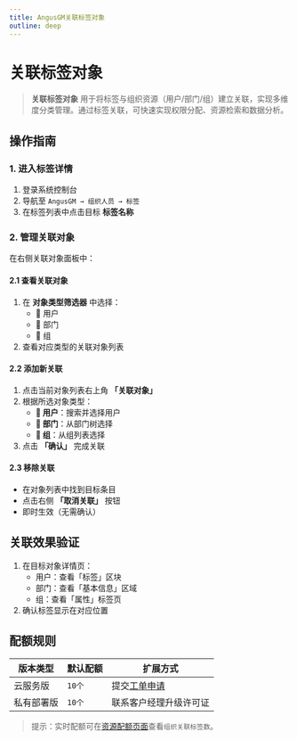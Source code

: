```yaml
---
title: AngusGM关联标签对象
outline: deep
---
```


# 关联标签对象

> **关联标签对象** 用于将标签与组织资源（用户/部门/组）建立关联，实现多维度分类管理。通过标签关联，可快速实现权限分配、资源检索和数据分析。

## 操作指南

### 1. 进入标签详情
1. 登录系统控制台
2. 导航至 `AngusGM → 组织人员 → 标签`
3. 在标签列表中点击目标 **标签名称**

### 2. 管理关联对象
在右侧关联对象面板中：

#### 2.1 查看关联对象
1. 在 **对象类型筛选器** 中选择：
    - 👤 用户
    - 🏢 部门
    - 👥 组
2. 查看对应类型的关联对象列表

#### 2.2 添加新关联
1. 点击当前对象列表右上角 **「关联对象」**
2. 根据所选对象类型：
    - **👤 用户**：搜索并选择用户
    - **🏢 部门**：从部门树选择
    - **👥 组**：从组列表选择
3. 点击 **「确认」** 完成关联

#### 2.3 移除关联
- 在对象列表中找到目标条目
- 点击右侧 **「取消关联」** 按钮
- 即时生效（无需确认）

## 关联效果验证
1. 在目标对象详情页：
    - 用户：查看「标签」区块
    - 部门：查看「基本信息」区域
    - 组：查看「属性」标签页
2. 确认标签显示在对应位置

## 配额规则

| 版本类型   | 默认配额  | 扩展方式                                              |
|------------|-------|---------------------------------------------------|
| 云服务版   | `10个` | 提交[工单申请](https://wo.xcan.cloud/workorders/create) |
| 私有部署版 | `10个` | 联系客户经理升级许可证                                 |

> 提示：实时配额可在[资源配额页面](../../introduction/quotas)查看`组织关联标签数`。

